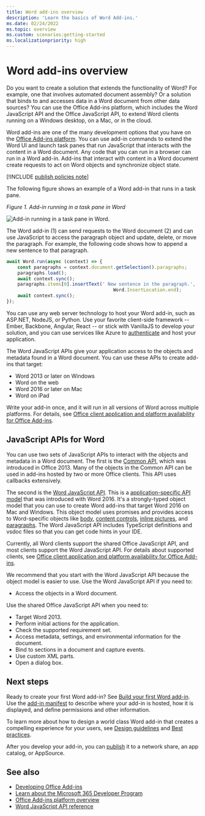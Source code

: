 ```yaml
---
title: Word add-ins overview
description: 'Learn the basics of Word Add-ins.'
ms.date: 02/24/2022
ms.topic: overview
ms.custom: scenarios:getting-started
ms.localizationpriority: high
---
```


# Word add-ins overview

Do you want to create a solution that extends the functionality of Word? For example, one that involves automated document assembly? Or a solution that binds to and accesses data in a Word document from other data sources? You can use the Office Add-ins platform, which includes the Word JavaScript API and the Office JavaScript API, to extend Word clients running on a Windows desktop, on a Mac, or in the cloud.

Word add-ins are one of the many development options that you have on the [Office Add-ins platform](../overview/office-add-ins.md). You can use add-in commands to extend the Word UI and launch task panes that run JavaScript that interacts with the content in a Word document. Any code that you can run in a browser can run in a Word add-in. Add-ins that interact with content in a Word document create requests to act on Word objects and synchronize object state.

[!INCLUDE [publish policies note](../includes/note-publish-policies.md)]

The following figure shows an example of a Word add-in that runs in a task pane.

*Figure 1. Add-in running in a task pane in Word*

![Add-in running in a task pane in Word.](../images/word-add-in-show-host-client.png)

The Word add-in (1) can send requests to the Word document (2) and can use JavaScript to access the paragraph object and update, delete, or move the paragraph. For example, the following code shows how to append a new sentence to that paragraph.

```js
await Word.run(async (context) => {
    const paragraphs = context.document.getSelection().paragraphs;
    paragraphs.load();
    await context.sync();
    paragraphs.items[0].insertText(' New sentence in the paragraph.',
                                       Word.InsertLocation.end);
    await context.sync();
});

```

You can use any web server technology to host your Word add-in, such as ASP.NET, NodeJS, or Python. Use your favorite client-side framework -- Ember, Backbone, Angular, React -- or stick with VanillaJS to develop your solution, and you can use services like Azure to [authenticate](../develop/overview-authn-authz.md) and host your application.

The Word JavaScript APIs give your application access to the objects and metadata found in a Word document. You can use these APIs to create add-ins that target:

* Word 2013 or later on Windows
* Word on the web
* Word 2016 or later on Mac
* Word on iPad

Write your add-in once, and it will run in all versions of Word across multiple platforms. For details, see [Office client application and platform availability for Office Add-ins](../overview/office-add-in-availability.md).

## JavaScript APIs for Word

You can use two sets of JavaScript APIs to interact with the objects and metadata in a Word document. The first is the [Common API](/javascript/api/office), which was introduced in Office 2013. Many of the objects in the Common API can be used in add-ins hosted by two or more Office clients. This API uses callbacks extensively.

The second is the [Word JavaScript API](/javascript/api/word). This is a [application-specific API model](../develop/application-specific-api-model.md) that was introduced with Word 2016. It's a strongly-typed object model that you can use to create Word add-ins that target Word 2016 on Mac and Windows. This object model uses promises and provides access to Word-specific objects like [body](/javascript/api/word/word.body), [content controls](/javascript/api/word/word.contentcontrol), [inline pictures](/javascript/api/word/word.inlinepicture), and [paragraphs](/javascript/api/word/word.paragraph). The Word JavaScript API includes TypeScript definitions and vsdoc files so that you can get code hints in your IDE.

Currently, all Word clients support the shared Office JavaScript API, and most clients support the Word JavaScript API. For details about supported clients, see [Office client application and platform availability for Office Add-ins](../overview/office-add-in-availability.md).

We recommend that you start with the Word JavaScript API because the object model is easier to use. Use the Word JavaScript API if you need to:

* Access the objects in a Word document.

Use the shared Office JavaScript API when you need to:

* Target Word 2013.
* Perform initial actions for the application.
* Check the supported requirement set.
* Access metadata, settings, and environmental information for the document.
* Bind to sections in a document and capture events.
* Use custom XML parts.
* Open a dialog box.

## Next steps

Ready to create your first Word add-in? See [Build your first Word add-in](../quickstarts/word-quickstart.md). Use the [add-in manifest](../develop/add-in-manifests.md) to describe where your add-in is hosted, how it is displayed, and define permissions and other information.

To learn more about how to design a world class Word add-in that creates a compelling experience for your users, see [Design guidelines](../design/add-in-design.md) and [Best practices](../concepts/add-in-development-best-practices.md).

After you develop your add-in, you can [publish](../publish/publish.md) it to a network share, an app catalog, or AppSource.

## See also

* [Developing Office Add-ins](../develop/develop-overview.md)
* [Learn about the Microsoft 365 Developer Program](https://developer.microsoft.com/microsoft-365/dev-program)
* [Office Add-ins platform overview](../overview/office-add-ins.md)
* [Word JavaScript API reference](../reference/overview/word-add-ins-reference-overview.md)
